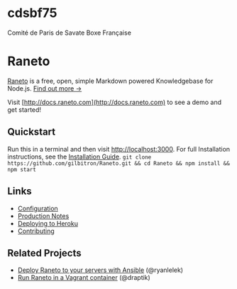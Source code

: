# cdsbf75
Comité de Paris de Savate Boxe Française

Raneto
======

[Raneto](http://raneto.com) is a free, open, simple Markdown powered Knowledgebase for Node.js.
[Find out more &rarr;](http://docs.raneto.com/what-is-raneto)

Visit [http://docs.raneto.com](http://docs.raneto.com) to see a demo and get started!

Quickstart
----------

Run this in a terminal and then visit [http://localhost:3000](http://localhost:3000).
For full Installation instructions, see the [Installation Guide](http://docs.raneto.com/install/installing-raneto).
`git clone https://github.com/gilbitron/Raneto.git && cd Raneto && npm install && npm start`

Links
---------------

- [Configuration](http://docs.raneto.com/usage/configuration)
- [Production Notes](http://docs.raneto.com/install/production-notes)
- [Deploying to Heroku](http://docs.raneto.com/tutorials/deploying-raneto-to-heroku)
- [Contributing](http://docs.raneto.com/contributing)

Related Projects
----------------

- [Deploy Raneto to your servers with Ansible](https://github.com/ryanlelek/raneto-devops) (@ryanlelek)
- [Run Raneto in a Vagrant container](https://github.com/draptik/vagrant-raneto) (@draptik)

